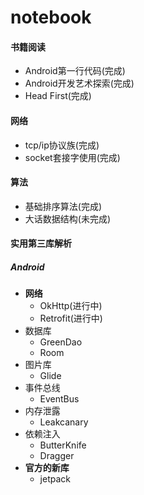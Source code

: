 # notebook
#### 书籍阅读
- Android第一行代码(完成)
- Android开发艺术探索(完成)
- Head First(完成)
#### 网络
- tcp/ip协议族(完成)
- socket套接字使用(完成)
#### 算法
- 基础排序算法(完成)
- 大话数据结构(未完成)
#### 实用第三库解析
##### Android
- **网络**
    - OkHttp(进行中)
    - Retrofit(进行中)
- 数据库
    - GreenDao  
    - Room  
- 图片库
    - Glide
- 事件总线
    - EventBus
- 内存泄露
    - Leakcanary
-  依赖注入
    - ButterKnife
    - Dragger
- **官方的新库**
    - jetpack 
